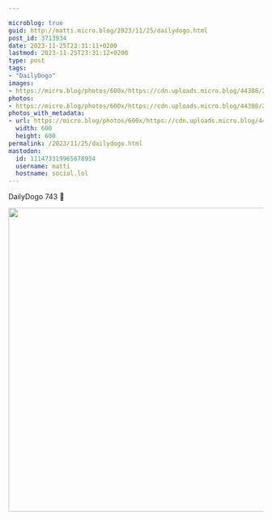 ```yaml
---

microblog: true
guid: http://matti.micro.blog/2023/11/25/dailydogo.html
post_id: 3713934
date: 2023-11-25T23:31:11+0200
lastmod: 2023-11-25T23:31:12+0200
type: post
tags:
- "DailyDogo"
images:
- https://micro.blog/photos/600x/https://cdn.uploads.micro.blog/44388/2023/7ffb07e667f84e629a77140f67d36636.jpg
photos:
- https://micro.blog/photos/600x/https://cdn.uploads.micro.blog/44388/2023/7ffb07e667f84e629a77140f67d36636.jpg
photos_with_metadata:
- url: https://micro.blog/photos/600x/https://cdn.uploads.micro.blog/44388/2023/7ffb07e667f84e629a77140f67d36636.jpg
  width: 600
  height: 600
permalink: /2023/11/25/dailydogo.html
mastodon:
  id: 111473319965678934
  username: matti
  hostname: social.lol
---
```

DailyDogo 743 🐶

<img src="/media/uploads/2023/7ffb07e667f84e629a77140f67d36636.jpg" width="600" height="600" alt="" />
